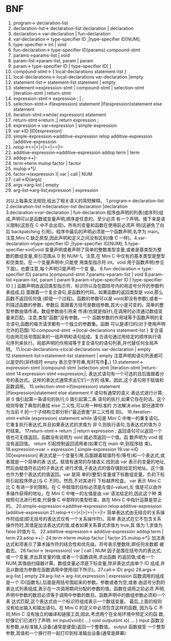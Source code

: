 # BNF
1. program→ declaration-list
2. declaration-list→ declaration-list declaration | declaration
3. declaration→ var-declaration | fun-declaration
4. var-declaration→ type-specifier ID ;|type-specifier ID[NUM];
5. type-specifier→ int | void
6. fun-declaration→ type-specifier ID(params) compound-stmt
7. params→params-list | void
8. param-list→param-list, param | param
9.  param→ type-specifier ID | type-specifier ID[ ]
10. compound-stmt→ { local-declarations statement-list }
11. local-declarations→ local-declarations var-declaration |empty
12. statement-list→ statement-list statement | empty
13. statement→expression-stmt | compound-stmt | selection-stmt
|iteration-stmt | return-stmt
14. expression-stmt→ expression ; | ;
15. selection-stmt→ if(expression) statement
|if(expression)statement else statement
16. iteration-stmt→while( expression) statement
17. return-stmt→return ;| return expression ;
18. expression→ var=expression | simple-expression
19. var→ID |ID[expression]
20. simple-expression→additive-expression relop additive-expression
|additive-expression
21. relop→<=|<|>|>=|==|!=
22. additive-expression→additive-expression addop term | term
23. addop→+|-
24. term→term mulop factor | factor
25. mulop→*|/
26. factor→(expression )| var | call | NUM
27. call→ID(args)
28. args→arg-list | empty
29. arg-list→arg-list,expression | expression


对以上每条文法规则,给出了相关语义的简短解释。
1.program→ declaration-list
2.declaration-list→declaration-list declaration |declaration
3.declaration→var-declaration | fun-declaration
程序由声明的列表(或序列)组成,声明可以是函数或变量声明,顺序是任意的。至少必须
有一个声明。接下来是语义限制(这些在 C 中不会出现)。所有的变量和函数在使用前必须声
明(这避免了向后 backpatching 引用)。程序中最后的声明必须是一个函数声明,名字为
main。注意,Mini C 缺乏原型,因此声明和定义之间没有区别(像 C 一样)。4.var-declaration→type-specifier ID ;|type-specifier ID[NUM];
5.type-specifier→int|void
变量声明或者声明了简单的整数类型变量,或者是基类型为整数的数组变量,索引范围从
0 到 NUM-1。注意,在 Mini C 中仅有的基本类型是整型和空类型。在一个变量声明中,只能使
用类型指示符 int。void 用于函数声明(参见下面)。也要注意,每个声明只能声明一个变
量。
6.fun-declaration→ type-specifier ID( params )compound-stmt
7.params→param-list | void
8.param-list→param-list, param | param
9.param→type-specifier ID | type-specifier ID [ ]
函数声明由返回类型指示符、标识符以及在圆括号内的用逗号分开的参数列表组成,后
面跟着一个复合语句,是函数的代码。如果函数的返回类型是 void,那么函数不返回任何值
(即是一个过程)。函数的参数可以是 void(即没有参数),或者一列描述函数的参数。参数后
面跟着方括号是数组参数,其大小是可变的。简单的整型参数由值传递。数组参数由引用来
传递(也就是指针),在调用时必须通过数组变量来匹配。注意,类型“函数”没有参数。一个
函数参数的作用域等于函数声明的复合语句,函数的每次请求都有一个独立的参数集。函数
可以是递归的(对于使用声明允许的范围)
10.compound-stmt →{local-declarations statement-list }
复合语句由用花括号围起来的一组声明和语句组成。复合语句通过用给定的顺序执行语
句序列来执行。局部声明的作用域等于复合语句的语句列表,并代替任何全局声明。
11.local-declarations→local-declarations var-declaration | empty
12.statement-list→statement-list statement | empty
注意声明和语句列表都可以是空的(非终结符 empty 表示空字符串,有时写作。)
13.statement→ expression-stmt
|compound-stmt
|selection-stmt
|iteration-stmt
|return-stmt
14.expression-stmt→expression;|;
表达式语句有一个可选的且后面跟着分号的表达式。这样的表达式通常求出它们一方的
结果。因此,这个语句用于赋值和函数调用。
15.selection-stmt→if(expression) statement
|if(expression)statement else statement
if 语句有通常的语义:表达式进行计算;非 0 值引起第一条语句的执行;0 值引起第二条
语句的执行,如果它存在的话。这个规则导致了典型的悬挂 else 二义性,可以用一种标准的
方法解决:else 部分通常作为当前 if 的一个子结构立即分析(“最近嵌套”非二义性规
则)。
16.iteration-stmt→while (expression) statement
while 语句是 Mini C 中唯一的重复语句。它重复执行表达式,并且如果表达式的求值为
非 0,则执行语句,当表达式的值为 0 时结束。
17.return-stmt→ return ;| return expression ;
返回语句可以返回一个值也可无值返回。函数没有说明为 void 就必须返回一个值。函
数声明为 void 就没有返回值。 return 引起控制返回调用者(如果它在 main 中,则程序结
束)。
18.expression→var = expression | simple-expression
19.var→ID |ID[expression]
表达式是一个变量引用,后面跟着赋值符号(等号)和一个表达式,或者就是一个简单的表
达式。赋值有通常的存储语义:找到由 var 表示的变量的地址,然后由赋值符右边的子表达式
进行求值,子表达式的值存儲到给定的地址。这个值也作为整个表达式的值返回。var 是简
单的(整型)变量或下标数组变量。负的下标将引起程序停止(与 C 不同)。然而,不对其进行
下标越界检査。
var 表示 Mini C 比 C 有进一步的限制。在 C 中赋值的目标必须是左值(l-value),左
值是可以由许多操作获得的地址。在 Mini C 中唯一的左值是由 var 语法给定的,因此这个种
类按照句法进行检查,代替像 C 中那样的类型检查。故在 Mini C 中指针运算是禁止的。
20.simple-expression→additive-expression relop additive-expression
|additive-expression
21.relop→<=|<|>|>=|==|!=
简单表达式由无结合的关系操作符组成(即无括号的表达式仅有一个关系操作符)。简单
表达式在它不包含关系操作符时,其值是加法表达式的值,或者如果关系算式求值为 true,其
值为 1,求值为 false 时值为 0。
22.additive-expression→ additive-expression addop term | term
23.adop→+|-
24.term→term mulop factor | factor
25.mulop→*|/
加法表达式和项表示了算术操作符的结合性和优先级。符号表示整数除;即任何余数都
被截去。
26.factor→ (expression)| var | call | NUM
因子是围在括号内的表达式;或一个变量,求出其变量的值;或者一个函数调用,求出函数
的返回值;或者一个 NUM,其值由扫描器计算。数组变量必须是下标变量,除非表达式由单个
ID 组成,并且以数组为参数在函数调用中使用(如下所示)。27.call→ ID( args)
28.args→ arg-list | empty
29.arg-list→ arg-list,expression | expression
函数调用的组成是一个 ID(函数名),后面是用括号围起来的参数。参数或者为空,或者
由逗号分割的表达式列表组成,表示在一次调用期间分配的参数的值。函数在调用之前必须
声明,声明中参数的数目必须等于调用中参数的数目。函数声明中的数组参数必须和一个表
达式匹配,这个表达式由一个标识符组成表示一个数组变量。
最后,上面的规则没有给出输入和输出语句。在 Mini C 的定义中必须包含这样的函数,
因为与 C 不同,Mini C 没有独立的编译和链接工具;因此,考虑两个在全局环境中预定义的函
数,好像它们已进行了声明:
int input(void){ ...}
void output(int x){ ... }
input 函数没有参数,从标准输入设备(通常是键盘)返回一个整数值。 output 函数接受
一个整型参数,其值和一个换行符一起打印到标准输出设备(通常是屏幕)